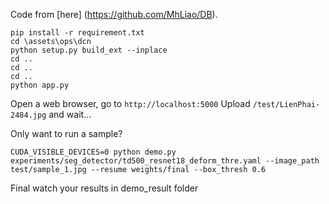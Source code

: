 Code from [here] (https://github.com/MhLiao/DB).
```
pip install -r requirement.txt
cd \assets\ops\dcn 
python setup.py build_ext --inplace
cd ..
cd ..
cd ..
python app.py
```
Open a web browser, go to `http://localhost:5000`
Upload `/test/LienPhai-2484.jpg` and wait...

Only want to run a sample?
```
CUDA_VISIBLE_DEVICES=0 python demo.py experiments/seg_detector/td500_resnet18_deform_thre.yaml --image_path test/sample_1.jpg --resume weights/final --box_thresh 0.6
```
Final watch your results in demo_result folder
